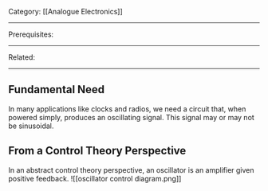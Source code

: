 Category: [[Analogue Electronics]]
___
Prerequisites: 
___
Related: 
___
## Fundamental Need
In many applications like clocks and radios, we need a circuit that, when powered simply, produces an oscillating signal. This signal may or may not be sinusoidal. 
## From a Control Theory Perspective
In an abstract control theory perspective, an oscillator is an amplifier given positive feedback. 
![[oscillator control diagram.png]]

